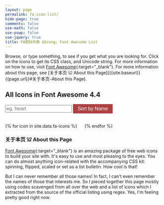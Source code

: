 ```yaml
---
layout: page
permalink: fa-icon-list/
hide-page: true
comments: false
use-math: false
use-pswp: false
use-jquery: true
title: FA图标列表 &bcong; Font Awesome List
---
```


<link rel="stylesheet" href="{{ site.baseurl }}/public/css/font-awesome.css"/>
<link rel="stylesheet" href="{{ site.baseurl }}/public/css/tooltipster/tooltipster.css"/>
<link rel="stylesheet" href="{{ site.baseurl }}/public/css/tooltipster/tooltipster-shadow.css"/>
<script type="text/javascript" src="/public/js/list.js"></script>
<script type="text/javascript" src="/public/js/jquery.tooltipster.min.js"></script>

Browse, or type something, to see if you get what you are looking for. Click on the icons to get its CSS class, and Unicode string. For more information on how to use, visit [Font Awesome](http://fortawesome.github.io/Font-Awesome/){:target="_blank"}. For more information about this page, see [关于本页 &#8780; About this Page]({{site.baseurl}}{{page.url}}#关于本页-About this Page).

<div id="icons">
  <h2>All Icons in Font Awesome 4.4</h2>
  <input type="text" class="search" placeholder="eg. heart">
  <button class="sort" data-sort="icon" data-insensitive="true">Sort by Name</button>
  <ul class="list">
  {% for icon in site.data.fa-icons %}
  <li><a href="#" onclick="return false" class="icon tooltip" title="<code>{{ icon.name }} [{{icon.unicode}}]</code>" border="1px solid black"><i class="fa {{ icon.name }} fa-fw fa-3x"></i></a></li>
  {% endfor %}
  </ul>
</div>

<div id="关于本页-About this Page" ></div>

### 关于本页 &#8780; About this Page

[Font Awesome](http://fortawesome.github.io/Font-Awesome/){:target="_blank"} is an amazing package of free web icons to build your site with. It's easy to use and most pleasing to the eyes. You can do almost anything icon-related with the accompanying CSS kit: spinning, flipped, scaled or set as a list bulletin. How cool is that!

But I can never remember all those names! In fact, I can't even remember the names of those that interests me. So I pieced together this page mostly using codes scavenged from all over the web and a list of icons which I extracted from the source of the official listing using regex. Yes, I'm feeling pretty good right now. 

<style>
  .list {
    list-style: none;
    padding: 0;
  }
  .list li {
    display: inline-block;
    margin: 0 1rem 1rem 0;
  }
  .sort {
    background-color:#ac4142;
    display:inline-block;
    cursor:pointer;
    color:#ffffff;
    font-size: 1rem;
    padding:6px 15px;
    border:0;
    margin-bottom: 1rem;
  }
  .sort:hover {
    background-color:#ac4142;
  }
  .sort:active {
    position:relative;
    top:1px;
  }
  .search {
    font-size: 1rem;
  }
</style>

<script>
$(document).ready(function() {
  $('.tooltip').tooltipster({
    theme: 'tooltipster-shadow',
    contentAsHTML: true,
    trigger: 'click',
    position: 'bottom',
  });

  var options = {
  valueNames: [ 'icon' ],
  page: 700
  };

  var tagList = new List('icons', options);
  tagList.sort('icon', { order: "asc" });
});

</script>
